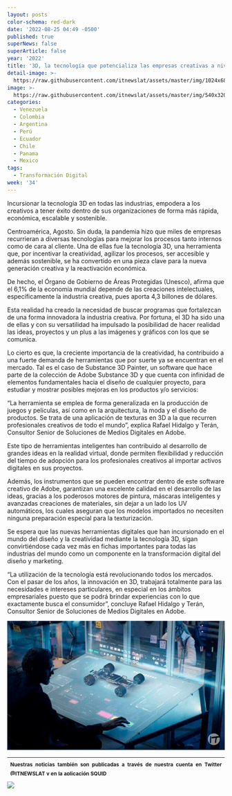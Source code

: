 ```yaml
---
layout: posts
color-schema: red-dark
date: '2022-08-25 04:49 -0500'
published: true
superNews: false
superArticle: false
year: '2022'
title: '3D, la tecnología que potencializa las empresas creativas a nivel mundial'
detail-image: >-
  https://raw.githubusercontent.com/itnewslat/assets/master/img/1024x680/diseno-de-auto-g.jpg
image: >-
  https://raw.githubusercontent.com/itnewslat/assets/master/img/540x320/diseno-de-auto-p.jpg
categories:
  - Venezuela
  - Colombia
  - Argentina
  - Perú
  - Ecuador
  - Chile
  - Panama
  - Mexico
tags:
  - Transformación Digital
week: '34'
---
```

Incursionar la tecnología 3D en todas las industrias, empodera a los creativos a tener éxito dentro de sus organizaciones de forma más rápida, económica, escalable y sostenible.

Centroamérica, Agosto. Sin duda, la pandemia hizo que miles de empresas recurrieran a diversas tecnologías para mejorar los procesos tanto internos como de cara al cliente. Una de ellas fue la tecnología 3D, una herramienta que, por incentivar la creatividad, agilizar los procesos, ser accesible y además sostenible, se ha convertido en una pieza clave para la nueva generación creativa y la reactivación económica.

De hecho, el Órgano de Gobierno de Áreas Protegidas (Unesco), afirma que el 6,1% de la economía mundial depende de las creaciones intelectuales, específicamente la industria creativa, pues aporta 4,3 billones de dólares.

Esta realidad ha creado la necesidad de buscar programas que fortalezcan de una forma innovadora la industria creativa. Por fortuna, el 3D ha sido una de ellas y con su versatilidad ha impulsado la posibilidad de hacer realidad las ideas, proyectos y un plus a las imágenes y gráficos con los que se comunica.

Lo cierto es que, la creciente importancia de la creatividad, ha contribuido a una fuerte demanda de herramientas que por suerte ya se encuentran en el mercado. Tal es el caso de Substance 3D Painter, un software que hace parte de la colección de Adobe Substance 3D y que cuenta con infinidad de elementos fundamentales hacia el diseño de cualquier proyecto, para estudiar y mostrar posibles mejoras en los productos y/o servicios:

“La herramienta se emplea de forma generalizada en la producción de juegos y películas, así como en la arquitectura, la moda y el diseño de productos. Se trata de una aplicación de texturas en 3D a la que recurren profesionales creativos de todo el mundo”, explica Rafael Hidalgo y Terán, Consultor Senior de Soluciones de Medios Digitales en Adobe. 

Este tipo de herramientas inteligentes han contribuido al desarrollo de grandes ideas en la realidad virtual, donde permiten flexibilidad y reducción del tiempo de adopción para los profesionales creativos al importar activos digitales en sus proyectos.

Además, los instrumentos que se pueden encontrar dentro de este software creativo de Adobe, garantizan una excelente calidad en el desarrollo de las ideas, gracias a los poderosos motores de pintura, máscaras inteligentes y avanzadas creaciones de materiales, sin dejar a un lado los UV automáticos, los cuales aseguran que los modelos importados no necesiten ninguna preparación especial para la texturización.

Se espera que las nuevas herramientas digitales que han incursionado en el mundo del diseño y la creatividad mediante la tecnología 3D, sigan convirtiéndose cada vez más en fichas importantes para todas las industrias del mundo como un componente en la transformación digital del diseño y marketing.

“La utilización de la tecnología está revolucionando todos los mercados. Con el pasar de los años, la innovación en 3D, trabajará totalmente para las necesidades e intereses particulares, en especial en los ámbitos empresariales puesto que se podrá brindar experiencias con lo que exactamente busca el consumidor”, concluye Rafael Hidalgo y Terán, Consultor Senior de Soluciones de Medios Digitales en Adobe. 

![](https://raw.githubusercontent.com/itnewslat/assets/master/img/540x320/diseno-de-auto-p.jpg)

<table style="height: 42px;" width="569">
<tbody>
<tr>
<td style="text-align: justify;"><sub><strong>Nuestras noticias también son publicadas a través de nuestra cuenta en Twitter <a href="https://twitter.com/itnewslat?lang=es">@ITNEWSLAT</a> y en la aplicación <a href="https://squidapp.co/en/">SQUID</a></strong></sub></td>
</tr>
</tbody>
</table>

<img src="https://tracker.metricool.com/c3po.jpg?hash=56f88a41e39ab42c063cc51676587a04"/>